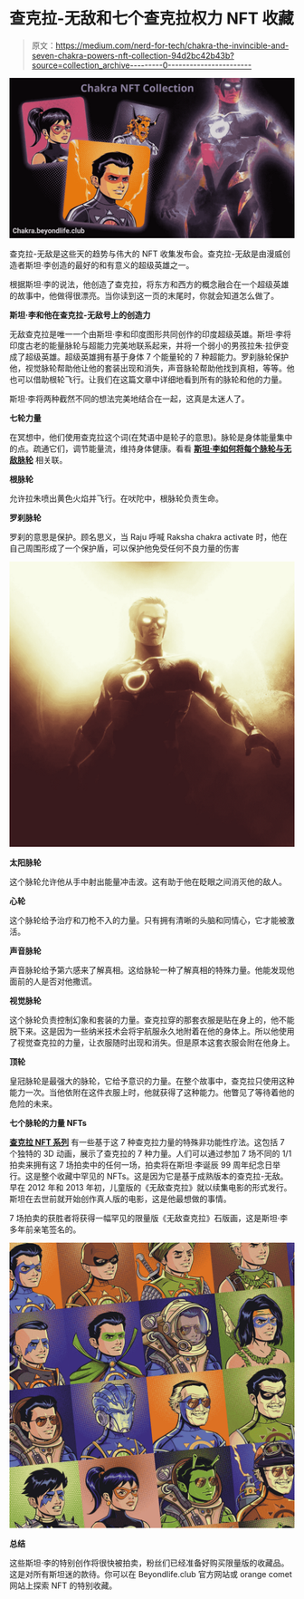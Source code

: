 # 查克拉-无敌和七个查克拉权力 NFT 收藏

> 原文：<https://medium.com/nerd-for-tech/chakra-the-invincible-and-seven-chakra-powers-nft-collection-94d2bc42b43b?source=collection_archive---------0----------------------->

![](img/ce81384ca72a81f4daf06d8de51f61c8.png)

查克拉-无敌是这些天的趋势与伟大的 NFT 收集发布会。查克拉-无敌是由漫威创造者斯坦·李创造的最好的和有意义的超级英雄之一。

根据斯坦·李的说法，他创造了查克拉，将东方和西方的概念融合在一个超级英雄的故事中，他做得很漂亮。当你读到这一页的末尾时，你就会知道怎么做了。

**斯坦·李和他在查克拉-无敌号上的创造力**

无敌查克拉是唯一一个由斯坦·李和印度图形共同创作的印度超级英雄。斯坦·李将印度古老的能量脉轮与超能力完美地联系起来，并将一个弱小的男孩拉朱·拉伊变成了超级英雄。超级英雄拥有基于身体 7 个能量轮的 7 种超能力。罗刹脉轮保护他，视觉脉轮帮助他让他的套装出现和消失，声音脉轮帮助他找到真相，等等。他也可以借助根轮飞行。让我们在这篇文章中详细地看到所有的脉轮和他的力量。

斯坦·李将两种截然不同的想法完美地结合在一起，这真是太迷人了。

**七轮力量**

在冥想中，他们使用查克拉这个词(在梵语中是轮子的意思)。脉轮是身体能量集中的点。疏通它们，调节能量流，维持身体健康。看看 [**斯坦·李如何将每个脉轮与无敌脉轮**](https://chakra.beyondlife.club/?fsz=home) 相关联。

**根脉轮**

允许拉朱喷出黄色火焰并飞行。在吠陀中，根脉轮负责生命。

**罗刹脉轮**

罗刹的意思是保护。顾名思义，当 Raju 呼喊 Raksha chakra activate 时，他在自己周围形成了一个保护盾，可以保护他免受任何不良力量的伤害

![](img/b5cda522666e01a1c0ec3e3c343670c5.png)

**太阳脉轮**

这个脉轮允许他从手中射出能量冲击波。这有助于他在眨眼之间消灭他的敌人。

**心轮**

这个脉轮给予治疗和刀枪不入的力量。只有拥有清晰的头脑和同情心，它才能被激活。

**声音脉轮**

声音脉轮给予第六感来了解真相。这给脉轮一种了解真相的特殊力量。他能发现他面前的人是否对他撒谎。

**视觉脉轮**

这个脉轮负责控制幻象和套装的力量。查克拉穿的那套衣服是贴在身上的，他不能脱下来。这是因为一些纳米技术会将宇航服永久地附着在他的身体上。所以他使用了视觉查克拉的力量，让衣服随时出现和消失。但是原本这套衣服会附在他身上。

**顶轮**

皇冠脉轮是最强大的脉轮，它给予意识的力量。在整个故事中，查克拉只使用这种能力一次。当他依附在这件衣服上时，他就获得了这种能力。他瞥见了等待着他的危险的未来。

**七个脉轮的力量 NFTs**

[**查克拉 NFT 系列**](https://chakra.beyondlife.club/?fsz=home) 有一些基于这 7 种查克拉力量的特殊非功能性疗法。这包括 7 个独特的 3D 动画，展示了查克拉的 7 种力量。人们可以通过参加 7 场不同的 1/1 拍卖来拥有这 7 场拍卖中的任何一场，拍卖将在斯坦·李诞辰 99 周年纪念日举行。这是整个收藏中罕见的 NFTs。这是因为它是基于成熟版本的查克拉-无敌。早在 2012 年和 2013 年初，儿童版的《无敌查克拉》就以续集电影的形式发行。斯坦在去世前就开始创作真人版的电影，这是他最想做的事情。

7 场拍卖的获胜者将获得一幅罕见的限量版《无敌查克拉》石版画，这是斯坦·李多年前亲笔签名的。

![](img/11febb4f7aaf889ffd1d67bb9b0795c9.png)

**总结**

这些斯坦·李的特别创作将很快被拍卖，粉丝们已经准备好购买限量版的收藏品。这是对所有斯坦迷的款待。你可以在 Beyondlife.club 官方网站或 orange comet 网站上探索 NFT 的特别收藏。